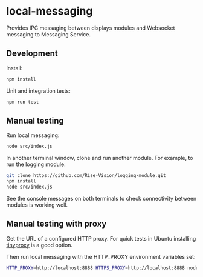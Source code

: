 # local-messaging

Provides IPC messaging between displays modules and Websocket messaging to Messaging Service.

## Development

Install:

```bash
npm install
```

Unit and integration tests:

```bash
npm run test
```

## Manual testing

Run local messaging:

```bash
node src/index.js
```

In another terminal window, clone and run another module. For example, to
run the logging module:

```bash
git clone https://github.com/Rise-Vision/logging-module.git
npm install
node src/index.js
```

See the console messages on both terminals to check connectivity between
modules is working well.

## Manual testing with proxy

Get the URL of a configured HTTP proxy. For quick tests in Ubuntu installing
[tinyproxy](https://tinyproxy.github.io/) is a good option.

Then run local messaging with the HTTP_PROXY environment variables set:

```bash
HTTP_PROXY=http://localhost:8888 HTTPS_PROXY=http://localhost:8888 node src/index.js
```
